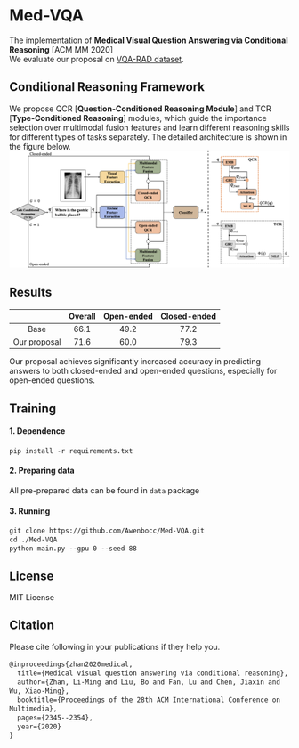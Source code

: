 # Med-VQA
The implementation of **Medical Visual Question Answering via Conditional Reasoning** [ACM MM 2020]  
We evaluate our proposal on [VQA-RAD dataset](https://www.nature.com/articles/sdata2018251#data-citations).

 

## Conditional Reasoning Framework  

We propose QCR [**Question-Conditioned Reasoning Module**] and TCR [**Type-Conditioned Reasoning**] modules, which guide the importance selection over multimodal fusion features and learn different reasoning skills for different types of tasks separately. The detailed architecture is shown in the figure below.  
![Image text](https://raw.githubusercontent.com/Awenbocc/Med-VQA/master/pics/architecture.png)

## Results

|  | Overall | Open-ended | Closed-ended |
| :----:| :----: | :----: | :----: |
| Base | 66.1 | 49.2 | 77.2 | 
| Our proposal | 71.6 | 60.0 | 79.3|

Our proposal achieves significantly increased accuracy in predicting answers to both closed-ended and open-ended questions, especially for open-ended questions.

## Training

#### 1. Dependence
```
pip install -r requirements.txt
```

####  2. Preparing data
All pre-prepared data can be found in ```data``` package

####  3. Running
```
git clone https://github.com/Awenbocc/Med-VQA.git
cd ./Med-VQA
python main.py --gpu 0 --seed 88
```

## License  
MIT License


## Citation
Please cite following in your publications if they help you.

```
@inproceedings{zhan2020medical,
  title={Medical visual question answering via conditional reasoning},
  author={Zhan, Li-Ming and Liu, Bo and Fan, Lu and Chen, Jiaxin and Wu, Xiao-Ming},
  booktitle={Proceedings of the 28th ACM International Conference on Multimedia},
  pages={2345--2354},
  year={2020}
}
```



